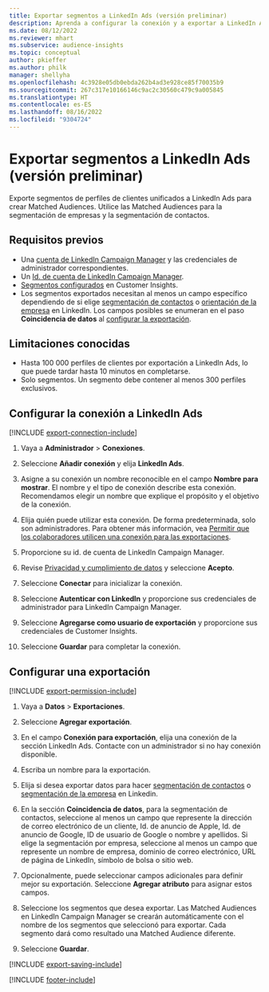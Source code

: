 ```yaml
---
title: Exportar segmentos a LinkedIn Ads (versión preliminar)
description: Aprenda a configurar la conexión y a exportar a LinkedIn Ads.
ms.date: 08/12/2022
ms.reviewer: mhart
ms.subservice: audience-insights
ms.topic: conceptual
author: pkieffer
ms.author: philk
manager: shellyha
ms.openlocfilehash: 4c3928e05db0ebda262b4ad3e928ce85f70035b9
ms.sourcegitcommit: 267c317e10166146c9ac2c30560c479c9a005845
ms.translationtype: HT
ms.contentlocale: es-ES
ms.lasthandoff: 08/16/2022
ms.locfileid: "9304724"
---
```

# <a name="export-segments-to-linkedin-ads-preview"></a>Exportar segmentos a LinkedIn Ads (versión preliminar)

Exporte segmentos de perfiles de clientes unificados a LinkedIn Ads para crear Matched Audiences. Utilice las Matched Audiences para la segmentación de empresas y la segmentación de contactos.

## <a name="prerequisites"></a>Requisitos previos

- Una [cuenta de LinkedIn Campaign Manager](https://business.linkedin.com/marketing-solutions/ads) y las credenciales de administrador correspondientes.
- Un [Id. de cuenta de LinkedIn Campaign Manager](https://www.linkedin.com/help/lms/answer/a424270).
- [Segmentos configurados](segments.md) en Customer Insights.
- Los segmentos exportados necesitan al menos un campo específico dependiendo de si elige [segmentación de contactos](https://business.linkedin.com/marketing-solutions/ad-targeting/contact-targeting) o [orientación de la empresa](https://business.linkedin.com/marketing-solutions/ad-targeting/account-targeting) en LinkedIn. Los campos posibles se enumeran en el paso **Coincidencia de datos** al [configurar la exportación](#configure-an-export).

## <a name="known-limitations"></a>Limitaciones conocidas

- Hasta 100 000 perfiles de clientes por exportación a LinkedIn Ads, lo que puede tardar hasta 10 minutos en completarse.
- Solo segmentos. Un segmento debe contener al menos 300 perfiles exclusivos.

## <a name="set-up-connection-to-linkedin-ads"></a>Configurar la conexión a LinkedIn Ads

[!INCLUDE [export-connection-include](includes/export-connection-admn.md)]

1. Vaya a **Administrador** > **Conexiones**.

1. Seleccione **Añadir conexión** y elija **LinkedIn Ads**.

1. Asigne a su conexión un nombre reconocible en el campo **Nombre para mostrar**. El nombre y el tipo de conexión describe esta conexión. Recomendamos elegir un nombre que explique el propósito y el objetivo de la conexión.

1. Elija quién puede utilizar esta conexión. De forma predeterminada, solo son administradores. Para obtener más información, vea [Permitir que los colaboradores utilicen una conexión para las exportaciones](connections.md#allow-contributors-to-use-a-connection-for-exports).

1. Proporcione su id. de cuenta de LinkedIn Campaign Manager.

1. Revise [Privacidad y cumplimiento de datos](connections.md#data-privacy-and-compliance) y seleccione **Acepto**.

1. Seleccione **Conectar** para inicializar la conexión.

1. Seleccione **Autenticar con LinkedIn** y proporcione sus credenciales de administrador para LinkedIn Campaign Manager.

1. Seleccione **Agregarse como usuario de exportación** y proporcione sus credenciales de Customer Insights.

1. Seleccione **Guardar** para completar la conexión.

## <a name="configure-an-export"></a>Configurar una exportación

[!INCLUDE [export-permission-include](includes/export-permission.md)]

1. Vaya a **Datos** > **Exportaciones**.

1. Seleccione **Agregar exportación**.

1. En el campo **Conexión para exportación**, elija una conexión de la sección LinkedIn Ads. Contacte con un administrador si no hay conexión disponible.

1. Escriba un nombre para la exportación.

1. Elija si desea exportar datos para hacer [segmentación de contactos](https://business.linkedin.com/marketing-solutions/ad-targeting/contact-targeting) o [segmentación de la empresa](https://business.linkedin.com/marketing-solutions/ad-targeting/account-targeting) en Linkedin.

1. En la sección **Coincidencia de datos**, para la segmentación de contactos, seleccione al menos un campo que represente la dirección de correo electrónico de un cliente, Id. de anuncio de Apple, Id. de anuncio de Google, ID de usuario de Google o nombre y apellidos. Si elige la segmentación por empresa, seleccione al menos un campo que represente un nombre de empresa, dominio de correo electrónico, URL de página de LinkedIn, símbolo de bolsa o sitio web.

1. Opcionalmente, puede seleccionar campos adicionales para definir mejor su exportación. Seleccione **Agregar atributo** para asignar estos campos.

1. Seleccione los segmentos que desea exportar. Las Matched Audiences en LinkedIn Campaign Manager se crearán automáticamente con el nombre de los segmentos que seleccionó para exportar. Cada segmento dará como resultado una Matched Audience diferente.

1. Seleccione **Guardar**.

[!INCLUDE [export-saving-include](includes/export-saving.md)]

[!INCLUDE [footer-include](includes/footer-banner.md)]
